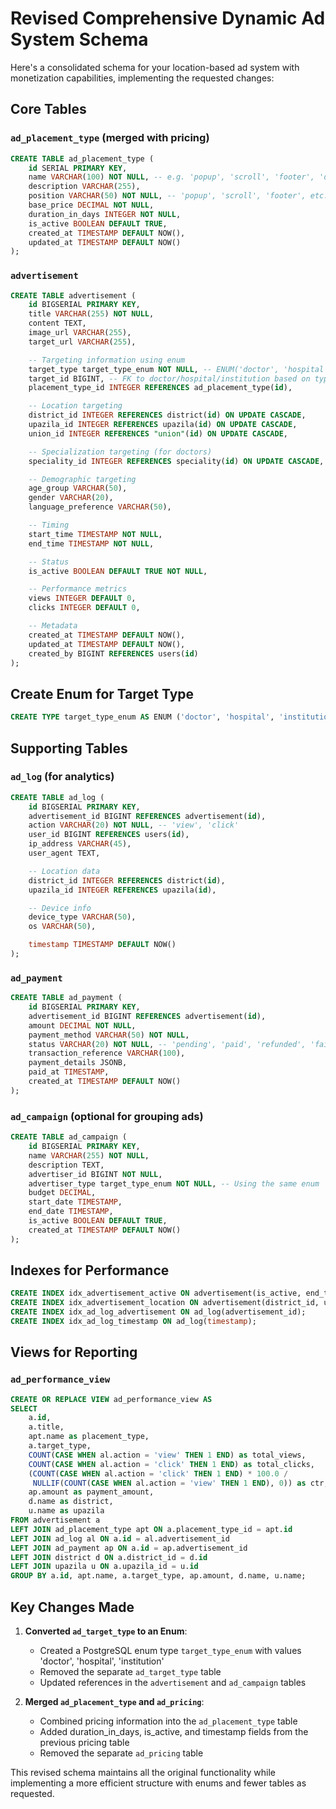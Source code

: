 # Revised Comprehensive Dynamic Ad System Schema

Here's a consolidated schema for your location-based ad system with monetization capabilities, implementing the requested changes:

## Core Tables

### `ad_placement_type` (merged with pricing)
```sql
CREATE TABLE ad_placement_type (
    id SERIAL PRIMARY KEY,
    name VARCHAR(100) NOT NULL, -- e.g. 'popup', 'scroll', 'footer', 'dedicated_page'
    description VARCHAR(255),
    position VARCHAR(50) NOT NULL, -- 'popup', 'scroll', 'footer', etc.
    base_price DECIMAL NOT NULL,
    duration_in_days INTEGER NOT NULL,
    is_active BOOLEAN DEFAULT TRUE,
    created_at TIMESTAMP DEFAULT NOW(),
    updated_at TIMESTAMP DEFAULT NOW()
);
```

### `advertisement`
```sql
CREATE TABLE advertisement (
    id BIGSERIAL PRIMARY KEY,
    title VARCHAR(255) NOT NULL,
    content TEXT,
    image_url VARCHAR(255),
    target_url VARCHAR(255),

    -- Targeting information using enum
    target_type target_type_enum NOT NULL, -- ENUM('doctor', 'hospital', 'institution')
    target_id BIGINT, -- FK to doctor/hospital/institution based on type
    placement_type_id INTEGER REFERENCES ad_placement_type(id),

    -- Location targeting
    district_id INTEGER REFERENCES district(id) ON UPDATE CASCADE,
    upazila_id INTEGER REFERENCES upazila(id) ON UPDATE CASCADE,
    union_id INTEGER REFERENCES "union"(id) ON UPDATE CASCADE,

    -- Specialization targeting (for doctors)
    speciality_id INTEGER REFERENCES speciality(id) ON UPDATE CASCADE,

    -- Demographic targeting
    age_group VARCHAR(50),
    gender VARCHAR(20),
    language_preference VARCHAR(50),

    -- Timing
    start_time TIMESTAMP NOT NULL,
    end_time TIMESTAMP NOT NULL,

    -- Status
    is_active BOOLEAN DEFAULT TRUE NOT NULL,

    -- Performance metrics
    views INTEGER DEFAULT 0,
    clicks INTEGER DEFAULT 0,

    -- Metadata
    created_at TIMESTAMP DEFAULT NOW(),
    updated_at TIMESTAMP DEFAULT NOW(),
    created_by BIGINT REFERENCES users(id)
);
```

## Create Enum for Target Type
```sql
CREATE TYPE target_type_enum AS ENUM ('doctor', 'hospital', 'institution');
```

## Supporting Tables

### `ad_log` (for analytics)
```sql
CREATE TABLE ad_log (
    id BIGSERIAL PRIMARY KEY,
    advertisement_id BIGINT REFERENCES advertisement(id),
    action VARCHAR(20) NOT NULL, -- 'view', 'click'
    user_id BIGINT REFERENCES users(id),
    ip_address VARCHAR(45),
    user_agent TEXT,

    -- Location data
    district_id INTEGER REFERENCES district(id),
    upazila_id INTEGER REFERENCES upazila(id),

    -- Device info
    device_type VARCHAR(50),
    os VARCHAR(50),

    timestamp TIMESTAMP DEFAULT NOW()
);
```

### `ad_payment`
```sql
CREATE TABLE ad_payment (
    id BIGSERIAL PRIMARY KEY,
    advertisement_id BIGINT REFERENCES advertisement(id),
    amount DECIMAL NOT NULL,
    payment_method VARCHAR(50) NOT NULL,
    status VARCHAR(20) NOT NULL, -- 'pending', 'paid', 'refunded', 'failed'
    transaction_reference VARCHAR(100),
    payment_details JSONB,
    paid_at TIMESTAMP,
    created_at TIMESTAMP DEFAULT NOW()
);
```

### `ad_campaign` (optional for grouping ads)
```sql
CREATE TABLE ad_campaign (
    id BIGSERIAL PRIMARY KEY,
    name VARCHAR(255) NOT NULL,
    description TEXT,
    advertiser_id BIGINT NOT NULL,
    advertiser_type target_type_enum NOT NULL, -- Using the same enum
    budget DECIMAL,
    start_date TIMESTAMP,
    end_date TIMESTAMP,
    is_active BOOLEAN DEFAULT TRUE,
    created_at TIMESTAMP DEFAULT NOW()
);
```

## Indexes for Performance
```sql
CREATE INDEX idx_advertisement_active ON advertisement(is_active, end_time);
CREATE INDEX idx_advertisement_location ON advertisement(district_id, upazila_id, union_id);
CREATE INDEX idx_ad_log_advertisement ON ad_log(advertisement_id);
CREATE INDEX idx_ad_log_timestamp ON ad_log(timestamp);
```

## Views for Reporting

### `ad_performance_view`
```sql
CREATE OR REPLACE VIEW ad_performance_view AS
SELECT
    a.id,
    a.title,
    apt.name as placement_type,
    a.target_type,
    COUNT(CASE WHEN al.action = 'view' THEN 1 END) as total_views,
    COUNT(CASE WHEN al.action = 'click' THEN 1 END) as total_clicks,
    (COUNT(CASE WHEN al.action = 'click' THEN 1 END) * 100.0 /
     NULLIF(COUNT(CASE WHEN al.action = 'view' THEN 1 END), 0)) as ctr,
    ap.amount as payment_amount,
    d.name as district,
    u.name as upazila
FROM advertisement a
LEFT JOIN ad_placement_type apt ON a.placement_type_id = apt.id
LEFT JOIN ad_log al ON a.id = al.advertisement_id
LEFT JOIN ad_payment ap ON a.id = ap.advertisement_id
LEFT JOIN district d ON a.district_id = d.id
LEFT JOIN upazila u ON a.upazila_id = u.id
GROUP BY a.id, apt.name, a.target_type, ap.amount, d.name, u.name;
```

## Key Changes Made

1. **Converted `ad_target_type` to an Enum**:
    - Created a PostgreSQL enum type `target_type_enum` with values 'doctor', 'hospital', 'institution'
    - Removed the separate `ad_target_type` table
    - Updated references in the `advertisement` and `ad_campaign` tables

2. **Merged `ad_placement_type` and `ad_pricing`**:
    - Combined pricing information into the `ad_placement_type` table
    - Added duration_in_days, is_active, and timestamp fields from the previous pricing table
    - Removed the separate `ad_pricing` table

This revised schema maintains all the original functionality while implementing a more efficient structure with enums and fewer tables as requested.
